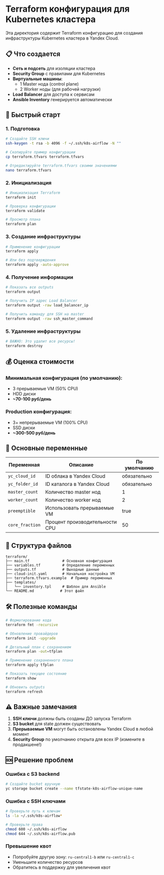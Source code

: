 # Terraform конфигурация для Kubernetes кластера

Эта директория содержит Terraform конфигурацию для создания инфраструктуры Kubernetes кластера в Yandex Cloud.

## 📋 Что создается

- **Сеть и подсеть** для изоляции кластера
- **Security Group** с правилами для Kubernetes
- **Виртуальные машины**:
  - 1 Master нода (control plane)
  - 2 Worker ноды (для рабочей нагрузки)
- **Load Balancer** для доступа к сервисам
- **Ansible Inventory** генерируется автоматически

## 🚀 Быстрый старт

### 1. Подготовка

```bash
# Создайте SSH ключи
ssh-keygen -t rsa -b 4096 -f ~/.ssh/k8s-airflow -N ""

# Скопируйте пример конфигурации
cp terraform.tfvars terraform.tfvars

# Отредактируйте terraform.tfvars своими значениями
nano terraform.tfvars
```

### 2. Инициализация

```bash
# Инициализация Terraform
terraform init

# Проверка конфигурации
terraform validate

# Просмотр плана
terraform plan
```

### 3. Создание инфраструктуры

```bash
# Применение конфигурации
terraform apply

# Или без подтверждения
terraform apply -auto-approve
```

### 4. Получение информации

```bash
# Показать все outputs
terraform output

# Получить IP адрес Load Balancer
terraform output -raw load_balancer_ip

# Получить команду для SSH на master
terraform output -raw ssh_master_command
```

### 5. Удаление инфраструктуры

```bash
# ВАЖНО: Это удалит все ресурсы!
terraform destroy
```

## 💰 Оценка стоимости

### Минимальная конфигурация (по умолчанию):
- 3 прерываемые VM (50% CPU)
- HDD диски
- **~70-100 руб/день**

### Production конфигурация:
- 3+ непрерываемые VM (100% CPU)
- SSD диски
- **~300-500 руб/день**

## 🔧 Основные переменные

| Переменная | Описание | По умолчанию |
|------------|----------|--------------|
| `yc_cloud_id` | ID облака в Yandex Cloud | обязательно |
| `yc_folder_id` | ID каталога в Yandex Cloud | обязательно |
| `master_count` | Количество master нод | 1 |
| `worker_count` | Количество worker нод | 2 |
| `preemptible` | Использовать прерываемые VM | true |
| `core_fraction` | Процент производительности CPU | 50 |

## 📁 Структура файлов

```
terraform/
├── main.tf               # Основная конфигурация
├── variables.tf          # Определение переменных
├── outputs.tf            # Выходные данные
├── cloud-init.yaml       # Начальная настройка VM
├── terraform.tfvars.example  # Пример переменных
├── templates/
│   └── inventory.tpl     # Шаблон для Ansible
└── README.md            # Этот файл
```

## 🛠️ Полезные команды

```bash
# Форматирование кода
terraform fmt -recursive

# Обновление провайдеров
terraform init -upgrade

# Детальный план с сохранением
terraform plan -out=tfplan

# Применение сохраненного плана
terraform apply tfplan

# Показать текущее состояние
terraform show

# Обновить outputs
terraform refresh
```

## ⚠️ Важные замечания

1. **SSH ключи** должны быть созданы ДО запуска Terraform
2. **S3 bucket** для state должен существовать
3. **Прерываемые VM** могут быть остановлены Yandex Cloud в любой момент
4. **Security Group** по умолчанию открыта для всех IP (измените в продакшене!)

## 🆘 Решение проблем

### Ошибка с S3 backend
```bash
# Создайте bucket вручную
yc storage bucket create --name tfstate-k8s-airflow-unique-name
```

### Ошибка с SSH ключами
```bash
# Проверьте путь к ключам
ls -la ~/.ssh/k8s-airflow*

# Проверьте права
chmod 600 ~/.ssh/k8s-airflow
chmod 644 ~/.ssh/k8s-airflow.pub
```

### Превышение квот
- Попробуйте другую зону: `ru-central1-b` или `ru-central1-c`
- Уменьшите количество ресурсов
- Обратитесь в поддержку для увеличения квот
